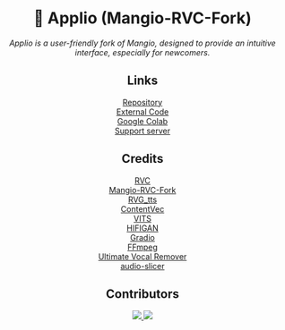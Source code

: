 <div align="center">
  <h1>🍏 Applio (Mangio-RVC-Fork)</h1>
  <p>
    <em>Applio is a user-friendly fork of Mangio, designed to provide an intuitive interface, especially for newcomers.</em>
  </p>
</div>

<div align="center">
  <h2>Links</h2>
</div>

<div align="center">
  <a href="https://github.com/IAHispano/Applio-RVC-Fork">Repository</a>
  <br>
  <a href="https://github.com/IAHispano/externalcolabcode">External Code</a>
  <br>
   <a href="https://colab.research.google.com/drive/157pUQep6txJOYModYFqvz_5OJajeh7Ii?usp=sharing">Google Colab</a>
  <br>
   <a href="https://discord.gg/IAHispano">Support server</a>
</div>

<div align="center">
  <h2>Credits</h2>
</div>

<div align="center">
  <a href="https://github.com/RVC-Project/Retrieval-based-Voice-Conversion-WebUI">RVC</a>
  <br>
  <a href="https://github.com/Mangio621/Mangio-RVC-Fork">Mangio-RVC-Fork</a>
  <br>
  <a href="https://github.com/Foxify52/RVG_tts">RVG_tts</a>
  <br>  
  <a href="https://github.com/auspicious3000/contentvec/">ContentVec</a>
  <br>
  <a href="https://github.com/jaywalnut310/vits">VITS</a>
  <br>
  <a href="https://github.com/jik876/hifi-gan">HIFIGAN</a>
  <br>
  <a href="https://github.com/gradio-app/gradio">Gradio</a>
  <br>
  <a href="https://github.com/FFmpeg/FFmpeg">FFmpeg</a>
  <br>
  <a href="https://github.com/Anjok07/ultimatevocalremovergui">Ultimate Vocal Remover</a>
  <br>
  <a href="https://github.com/openvpi/audio-slicer">audio-slicer</a>
</div>

<div align="center">
  <h2>Contributors</h2>
</div>

<div align="center">
  <a href="https://github.com/liujing04/Retrieval-based-Voice-Conversion-WebUI/graphs/contributors" target="_blank">
    <img src="https://contrib.rocks/image?repo=IAHispano/Applio-RVC-Fork"/>
    <img src="https://contrib.rocks/image?repo=liujing04/Retrieval-based-Voice-Conversion-WebUI"/>
  </a>
</div>
